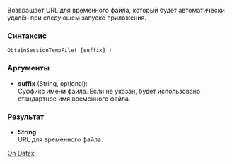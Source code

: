 Возвращает URL для временного файла, который будет автоматически удалён при следующем запуске приложения.

### Синтаксис
`ObtainSessionTempFile( [suffix] )`

### Аргументы
- **suffix** (String, optional):  
    Суффикс имени файла. Если не указан, будет использовано стандартное имя временного файла.

### Результат
- **String**:  
    URL для временного файла.

[On Datex](http://docs.datex.ru/article.htm?id=5620276892448878689)
